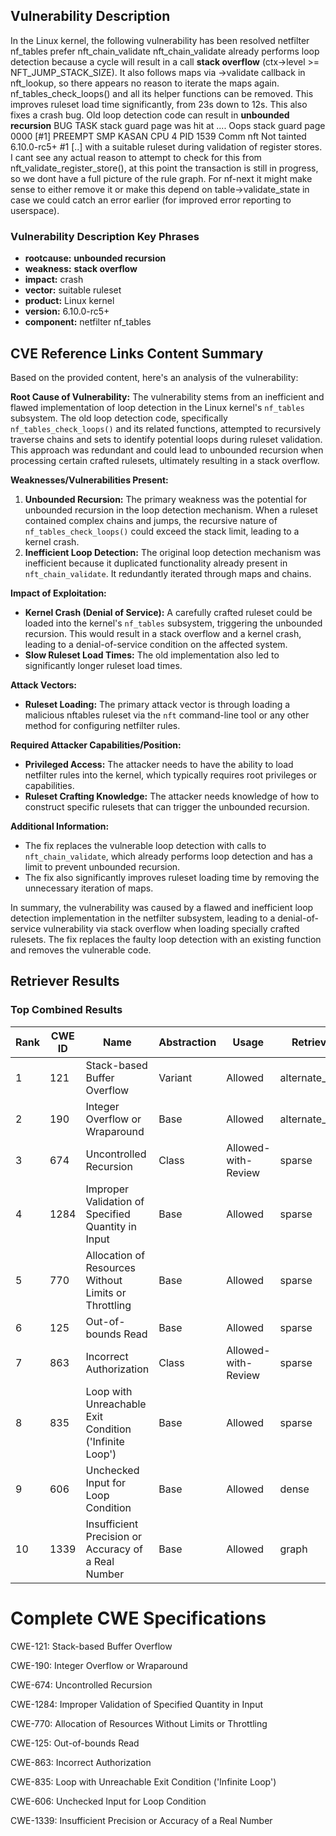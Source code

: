 ## Vulnerability Description
In the Linux kernel, the following vulnerability has been resolved netfilter nf_tables prefer nft_chain_validate nft_chain_validate already performs loop detection because a cycle will result in a call **stack overflow** (ctx->level >= NFT_JUMP_STACK_SIZE). It also follows maps via ->validate callback in nft_lookup, so there appears no reason to iterate the maps again. nf_tables_check_loops() and all its helper functions can be removed. This improves ruleset load time significantly, from 23s down to 12s. This also fixes a crash bug. Old loop detection code can result in **unbounded recursion** BUG TASK stack guard page was hit at .... Oops stack guard page 0000 [#1] PREEMPT SMP KASAN CPU 4 PID 1539 Comm nft Not tainted 6.10.0-rc5+ #1 [..] with a suitable ruleset during validation of register stores. I cant see any actual reason to attempt to check for this from nft_validate_register_store(), at this point the transaction is still in progress, so we dont have a full picture of the rule graph. For nf-next it might make sense to either remove it or make this depend on table->validate_state in case we could catch an error earlier (for improved error reporting to userspace).

### Vulnerability Description Key Phrases
- **rootcause:** **unbounded recursion**
- **weakness:** **stack overflow**
- **impact:** crash
- **vector:** suitable ruleset
- **product:** Linux kernel
- **version:** 6.10.0-rc5+
- **component:** netfilter nf_tables

## CVE Reference Links Content Summary
Based on the provided content, here's an analysis of the vulnerability:

**Root Cause of Vulnerability:**
The vulnerability stems from an inefficient and flawed implementation of loop detection in the Linux kernel's `nf_tables` subsystem. The old loop detection code, specifically `nf_tables_check_loops()` and its related functions, attempted to recursively traverse chains and sets to identify potential loops during ruleset validation. This approach was redundant and could lead to unbounded recursion when processing certain crafted rulesets, ultimately resulting in a stack overflow.

**Weaknesses/Vulnerabilities Present:**
1.  **Unbounded Recursion:** The primary weakness was the potential for unbounded recursion in the loop detection mechanism. When a ruleset contained complex chains and jumps, the recursive nature of `nf_tables_check_loops()` could exceed the stack limit, leading to a kernel crash.
2.  **Inefficient Loop Detection:** The original loop detection mechanism was inefficient because it duplicated functionality already present in `nft_chain_validate`. It redundantly iterated through maps and chains.

**Impact of Exploitation:**
*   **Kernel Crash (Denial of Service):** A carefully crafted ruleset could be loaded into the kernel's `nf_tables` subsystem, triggering the unbounded recursion. This would result in a stack overflow and a kernel crash, leading to a denial-of-service condition on the affected system.
*   **Slow Ruleset Load Times:** The old implementation also led to significantly longer ruleset load times.

**Attack Vectors:**
*   **Ruleset Loading:** The primary attack vector is through loading a malicious nftables ruleset via the `nft` command-line tool or any other method for configuring netfilter rules.

**Required Attacker Capabilities/Position:**
*   **Privileged Access:** The attacker needs to have the ability to load netfilter rules into the kernel, which typically requires root privileges or capabilities.
*   **Ruleset Crafting Knowledge:** The attacker needs knowledge of how to construct specific rulesets that can trigger the unbounded recursion.

**Additional Information:**
*   The fix replaces the vulnerable loop detection with calls to `nft_chain_validate`, which already performs loop detection and has a limit to prevent unbounded recursion.
*   The fix also significantly improves ruleset loading time by removing the unnecessary iteration of maps.

In summary, the vulnerability was caused by a flawed and inefficient loop detection implementation in the netfilter subsystem, leading to a denial-of-service vulnerability via stack overflow when loading specially crafted rulesets. The fix replaces the faulty loop detection with an existing function and removes the vulnerable code.

## Retriever Results

### Top Combined Results

| Rank | CWE ID | Name | Abstraction | Usage  | Retrievers | Individual Scores |
|------|--------|------|-------------|-------|------------|-------------------|
| 1 | 121 | Stack-based Buffer Overflow | Variant | Allowed | alternate_terms | 1.000 |
| 2 | 190 | Integer Overflow or Wraparound | Base | Allowed | alternate_terms | 0.800 |
| 3 | 674 | Uncontrolled Recursion | Class | Allowed-with-Review | sparse | 0.843 |
| 4 | 1284 | Improper Validation of Specified Quantity in Input | Base | Allowed | sparse | 0.764 |
| 5 | 770 | Allocation of Resources Without Limits or Throttling | Base | Allowed | sparse | 0.753 |
| 6 | 125 | Out-of-bounds Read | Base | Allowed | sparse | 0.732 |
| 7 | 863 | Incorrect Authorization | Class | Allowed-with-Review | sparse | 0.723 |
| 8 | 835 | Loop with Unreachable Exit Condition ('Infinite Loop') | Base | Allowed | sparse | 0.723 |
| 9 | 606 | Unchecked Input for Loop Condition | Base | Allowed | dense | 0.524 |
| 10 | 1339 | Insufficient Precision or Accuracy of a Real Number | Base | Allowed | graph | 0.002 |



# Complete CWE Specifications

CWE-121: Stack-based Buffer Overflow

CWE-190: Integer Overflow or Wraparound

CWE-674: Uncontrolled Recursion

CWE-1284: Improper Validation of Specified Quantity in Input

CWE-770: Allocation of Resources Without Limits or Throttling

CWE-125: Out-of-bounds Read

CWE-863: Incorrect Authorization

CWE-835: Loop with Unreachable Exit Condition ('Infinite Loop')

CWE-606: Unchecked Input for Loop Condition

CWE-1339: Insufficient Precision or Accuracy of a Real Number